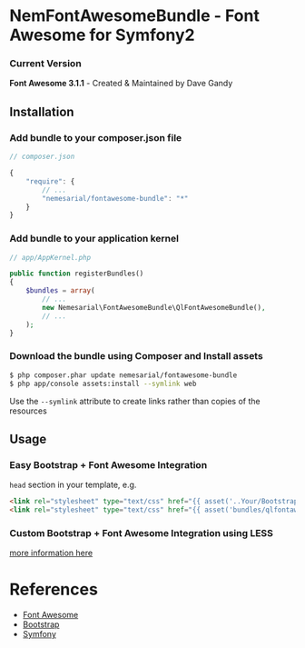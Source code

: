 NemFontAwesomeBundle - Font Awesome for Symfony2
===============================================

### Current Version

**Font Awesome 3.1.1** - Created & Maintained by Dave Gandy

## Installation

### Add bundle to your composer.json file

``` js
// composer.json

{
    "require": {
		// ...
        "nemesarial/fontawesome-bundle": "*"
    }
}
```

### Add bundle to your application kernel

``` php
// app/AppKernel.php

public function registerBundles()
{
    $bundles = array(
        // ...
        new Nemesarial\FontAwesomeBundle\QlFontAwesomeBundle(),
        // ...
    );
}
```

### Download the bundle using Composer and Install assets

``` bash
$ php composer.phar update nemesarial/fontawesome-bundle
$ php app/console assets:install --symlink web
```
Use the ``--symlink`` attribute to create links rather than copies of the resources

## Usage

### Easy Bootstrap + Font Awesome Integration

``head`` section in your template, e.g.

``` html
<link rel="stylesheet" type="text/css" href="{{ asset('..Your/Bootstrap/css..') }}" />
<link rel="stylesheet" type="text/css" href="{{ asset('bundles/qlfontawesome/css/font-awesome.min.css') }}" />
```

### Custom Bootstrap + Font Awesome Integration using LESS

[more information here](http://fortawesome.github.com/Font-Awesome/#integration)


# References

* [Font Awesome](http://fortawesome.github.com/Font-Awesome/)
* [Bootstrap](http://twitter.github.com/bootstrap/)
* [Symfony](http://symfony.com/)
